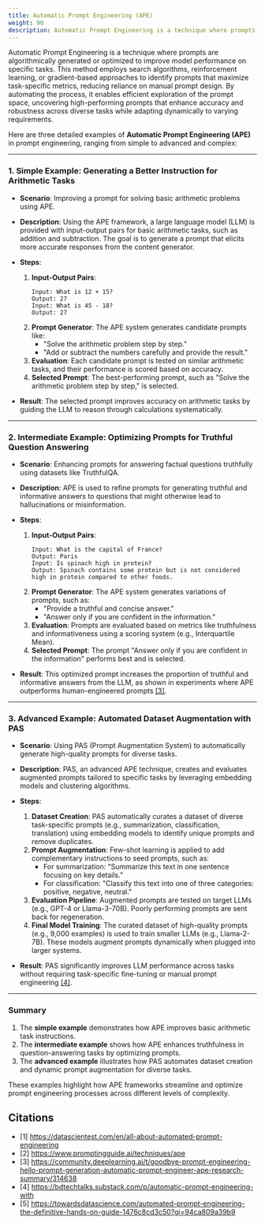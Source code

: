 ```yaml
---
title: Automatic Prompt Engineering (APE)
weight: 90
description: Automatic Prompt Engineering is a technique where prompts are algorithmically generated or optimized to improve model performance on specific tasks.
---
```

Automatic Prompt Engineering is a technique where prompts are algorithmically generated or optimized to improve model performance on specific tasks. This method employs search algorithms, reinforcement learning, or gradient-based approaches to identify prompts that maximize task-specific metrics, reducing reliance on manual prompt design. By automating the process, it enables efficient exploration of the prompt space, uncovering high-performing prompts that enhance accuracy and robustness across diverse tasks while adapting dynamically to varying requirements.

<!-- more -->
Here are three detailed examples of **Automatic Prompt Engineering (APE)** in prompt engineering, ranging from simple to advanced and complex:

---

### 1. **Simple Example: Generating a Better Instruction for Arithmetic Tasks**
   - **Scenario**: Improving a prompt for solving basic arithmetic problems using APE.
   - **Description**:
     Using the APE framework, a large language model (LLM) is provided with input-output pairs for basic arithmetic tasks, such as addition and subtraction. The goal is to generate a prompt that elicits more accurate responses from the content generator.

   - **Steps**:
     1. **Input-Output Pairs**:
        ```
        Input: What is 12 + 15?
        Output: 27
        Input: What is 45 - 18?
        Output: 27
        ```
     2. **Prompt Generator**:
        The APE system generates candidate prompts like:
        - "Solve the arithmetic problem step by step."
        - "Add or subtract the numbers carefully and provide the result."
     3. **Evaluation**:
        Each candidate prompt is tested on similar arithmetic tasks, and their performance is scored based on accuracy.
     4. **Selected Prompt**:
        The best-performing prompt, such as "Solve the arithmetic problem step by step," is selected.

   - **Result**:
     The selected prompt improves accuracy on arithmetic tasks by guiding the LLM to reason through calculations systematically.

---

### 2. **Intermediate Example: Optimizing Prompts for Truthful Question Answering**
   - **Scenario**: Enhancing prompts for answering factual questions truthfully using datasets like TruthfulQA.
   - **Description**:
     APE is used to refine prompts for generating truthful and informative answers to questions that might otherwise lead to hallucinations or misinformation.

   - **Steps**:
     1. **Input-Output Pairs**:
        ```
        Input: What is the capital of France?
        Output: Paris
        Input: Is spinach high in protein?
        Output: Spinach contains some protein but is not considered high in protein compared to other foods.
        ```
     2. **Prompt Generator**:
        The APE system generates variations of prompts, such as:
        - "Provide a truthful and concise answer."
        - "Answer only if you are confident in the information."
     3. **Evaluation**:
        Prompts are evaluated based on metrics like truthfulness and informativeness using a scoring system (e.g., Interquartile Mean).
     4. **Selected Prompt**:
        The prompt "Answer only if you are confident in the information" performs best and is selected.

   - **Result**:
     This optimized prompt increases the proportion of truthful and informative answers from the LLM, as shown in experiments where APE outperforms human-engineered prompts <a href="https://community.deeplearning.ai/t/goodbye-prompt-engineering-hello-prompt-generation-automatic-prompt-engineer-ape-research-summary/314638" target="_blank">[3]</a>.

---

### 3. **Advanced Example: Automated Dataset Augmentation with PAS**
   - **Scenario**: Using PAS (Prompt Augmentation System) to automatically generate high-quality prompts for diverse tasks.
   - **Description**:
     PAS, an advanced APE technique, creates and evaluates augmented prompts tailored to specific tasks by leveraging embedding models and clustering algorithms.

   - **Steps**:
     1. **Dataset Creation**:
        PAS automatically curates a dataset of diverse task-specific prompts (e.g., summarization, classification, translation) using embedding models to identify unique prompts and remove duplicates.
     2. **Prompt Augmentation**:
        Few-shot learning is applied to add complementary instructions to seed prompts, such as:
        - For summarization: "Summarize this text in one sentence focusing on key details."
        - For classification: "Classify this text into one of three categories: positive, negative, neutral."
     3. **Evaluation Pipeline**:
        Augmented prompts are tested on target LLMs (e.g., GPT-4 or Llama-3-70B). Poorly performing prompts are sent back for regeneration.
     4. **Final Model Training**:
        The curated dataset of high-quality prompts (e.g., 9,000 examples) is used to train smaller LLMs (e.g., Llama-2-7B). These models augment prompts dynamically when plugged into larger systems.

   - **Result**:
     PAS significantly improves LLM performance across tasks without requiring task-specific fine-tuning or manual prompt engineering <a href="https://bdtechtalks.substack.com/p/automatic-prompt-engineering-with" target="_blank">[4]</a>.

---

### Summary
1. The **simple example** demonstrates how APE improves basic arithmetic task instructions.
2. The **intermediate example** shows how APE enhances truthfulness in question-answering tasks by optimizing prompts.
3. The **advanced example** illustrates how PAS automates dataset creation and dynamic prompt augmentation for diverse tasks.

These examples highlight how APE frameworks streamline and optimize prompt engineering processes across different levels of complexity.

## Citations
- [1] https://datascientest.com/en/all-about-automated-prompt-engineering
- [2] https://www.promptingguide.ai/techniques/ape
- [3] https://community.deeplearning.ai/t/goodbye-prompt-engineering-hello-prompt-generation-automatic-prompt-engineer-ape-research-summary/314638
- [4] https://bdtechtalks.substack.com/p/automatic-prompt-engineering-with
- [5] https://towardsdatascience.com/automated-prompt-engineering-the-definitive-hands-on-guide-1476c8cd3c50?gi=94ca809a39b9